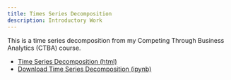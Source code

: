 ```yaml
---
title: Times Series Decomposition
description: Introductory Work
---
```


This is a time series decomposition from my Competing Through Business Analytics (CTBA) course. 
- [Time Series Decomposition (html)](TimeSeries.html)
- [Download Time Series Decomposition (ipynb)](TimeSeries.ipynb)
